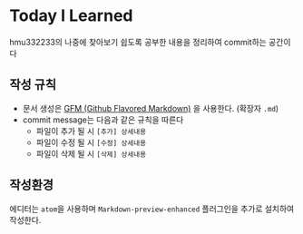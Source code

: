 # Today I Learned

hmu332233의 나중에 찾아보기 쉽도록 공부한 내용을 정리하여 commit하는 공간이다

## 작성 규칙
- 문서 생성은 [GFM (Github Flavored Markdown)](https://help.github.com/articles/github-flavored-markdown/) 을 사용한다. (확장자 `.md`)
- commit message는 다음과 같은 규칙을 따른다
  - 파일이 추가 될 시 `[추가] 상세내용`
  - 파일이 수정 될 시 `[수정] 상세내용`
  - 파일이 삭제 될 시 `[삭제] 상세내용`


## 작성환경

에디터는 `atom`을 사용하며
`Markdown-preview-enhanced` 플러그인을 추가로 설치하여
작성한다.
